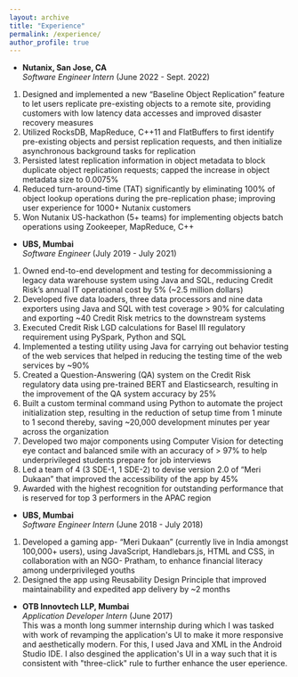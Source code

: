 ```yaml
---
layout: archive
title: "Experience"
permalink: /experience/
author_profile: true
---
```


- **Nutanix, San Jose, CA** <br/>
_Software Engineer Intern_ (June 2022 - Sept. 2022) <br/>
1) Designed and implemented a new “Baseline Object Replication” feature to let users replicate pre-existing objects to a remote site, providing customers with low latency data accesses and improved disaster recovery measures<br/>
2) Utilized RocksDB, MapReduce, C++11 and FlatBuffers to first identify pre-existing objects and persist replication requests, and then initialize asynchronous background tasks for replication<br/>
3) Persisted latest replication information in object metadata to block duplicate object replication requests; capped the increase in object metadata size to 0.0075%<br/>
4) Reduced turn-around-time (TAT) significantly by eliminating 100% of object lookup operations during the pre-replication phase; improving user experience for 1000+ Nutanix customers<br/>
5) Won Nutanix US-hackathon (5+ teams) for implementing objects batch operations using Zookeeper, MapReduce, C++<br/>

- **UBS, Mumbai** <br/>
_Software Engineer_ (July 2019 - July 2021) <br/>
1) Owned end-to-end development and testing for decommissioning a legacy data warehouse system using Java and SQL, reducing Credit Risk’s annual IT operational cost by 5% (~2.5 million dollars)<br/>
2) Developed five data loaders, three data processors and nine data exporters using Java and SQL with test coverage > 90% for calculating and exporting ~40 Credit Risk metrics to the downstream systems<br/>
3) Executed Credit Risk LGD calculations for Basel III regulatory requirement using PySpark, Python and SQL<br/>
4) Implemented a testing utility using Java for carrying out behavior testing of the web services that helped in reducing the testing time of the web services by ~90%<br/>
5) Created a Question-Answering (QA) system on the Credit Risk regulatory data using pre-trained BERT and Elasticsearch, resulting in the improvement of the QA system accuracy by 25%<br/>
6) Built a custom terminal command using Python to automate the project initialization step, resulting in the reduction of setup time from 1 minute to 1 second thereby, saving ~20,000 development minutes per year across the organization<br/>
7) Developed two major components using Computer Vision for detecting eye contact and balanced smile with an accuracy of > 97% to help underprivileged students prepare for job interviews<br/>
8) Led a team of 4 (3 SDE-1, 1 SDE-2) to devise version 2.0 of “Meri Dukaan” that improved the accessibility of the app by 45%<br/>
9) Awarded with the highest recognition for outstanding performance that is reserved for top 3 performers in the APAC region<br/>


- **UBS, Mumbai** <br/>
_Software Engineer Intern_ (June 2018 - July 2018) <br/>
1) Developed a gaming app- “Meri Dukaan” (currently live in India amongst 100,000+ users), using JavaScript, Handlebars.js, HTML and CSS, in collaboration with an NGO- Pratham, to enhance financial literacy among underprivileged youths<br/>
2) Designed the app using Reusability Design Principle that improved maintainability and expedited app delivery by ~2 months


- **OTB Innovtech LLP, Mumbai** <br/>
_Application Developer Intern_ (June 2017) <br/>
This was a month long summer internship during which I was tasked with work of revamping the application's UI to make it more responsive and aesthetically modern. For this, I used Java and XML in the Android Studio IDE. I also desgined the application's UI in a way such that it is consistent with "three-click" rule to further enhance the user eperience.
